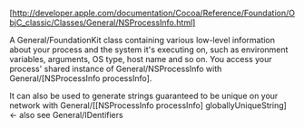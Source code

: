 [http://developer.apple.com/documentation/Cocoa/Reference/Foundation/ObjC_classic/Classes/General/NSProcessInfo.html]

A General/FoundationKit class containing various low-level information about your process and the system it's executing on, such as environment variables, arguments, OS type, host name and so on. You access your process' shared instance of General/NSProcessInfo with     General/[NSProcessInfo processInfo].

It can also be used to generate strings guaranteed to be unique on your network with     General/[[NSProcessInfo processInfo] globallyUniqueString]  <- also see General/IDentifiers